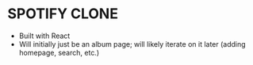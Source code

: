 # SPOTIFY CLONE

- Built with React
- Will initially just be an album page; will likely iterate on it later (adding homepage, search, etc.)
